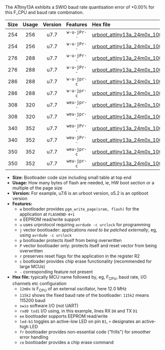 The ATtiny13A exhibits a SWIO baud rate quantisation error of +0.00% for this F_CPU and baud rate combination.

|Size|Usage|Version|Features|Hex file|
|:-:|:-:|:-:|:-:|:--|
|254|256|u7.7|`w-u-jPr--`|[urboot_attiny13a_24m0x_1000k0_swio_rxb0_txb1_led+b2.hex](https://raw.githubusercontent.com/stefanrueger/urboot.hex/main/cores/microcore/attiny13a/external_oscillator/fcpu_24m0x/br_1000k0/urboot_attiny13a_24m0x_1000k0_swio_rxb0_txb1_led+b2.hex)|
|254|256|u7.7|`w-u-jPr--`|[urboot_attiny13a_24m0x_1000k0_swio_rxb1_txb0_led+b2.hex](https://raw.githubusercontent.com/stefanrueger/urboot.hex/main/cores/microcore/attiny13a/external_oscillator/fcpu_24m0x/br_1000k0/urboot_attiny13a_24m0x_1000k0_swio_rxb1_txb0_led+b2.hex)|
|276|288|u7.7|`w-u-jPr--`|[urboot_attiny13a_24m0x_1000k0_swio_rxb0_txb1_led+b2_fr.hex](https://raw.githubusercontent.com/stefanrueger/urboot.hex/main/cores/microcore/attiny13a/external_oscillator/fcpu_24m0x/br_1000k0/urboot_attiny13a_24m0x_1000k0_swio_rxb0_txb1_led+b2_fr.hex)|
|276|288|u7.7|`w-u-jPr--`|[urboot_attiny13a_24m0x_1000k0_swio_rxb1_txb0_led+b2_fr.hex](https://raw.githubusercontent.com/stefanrueger/urboot.hex/main/cores/microcore/attiny13a/external_oscillator/fcpu_24m0x/br_1000k0/urboot_attiny13a_24m0x_1000k0_swio_rxb1_txb0_led+b2_fr.hex)|
|286|288|u7.7|`w-u-jpr-c`|[urboot_attiny13a_24m0x_1000k0_swio_rxb0_txb1_led+b2_fr_ce.hex](https://raw.githubusercontent.com/stefanrueger/urboot.hex/main/cores/microcore/attiny13a/external_oscillator/fcpu_24m0x/br_1000k0/urboot_attiny13a_24m0x_1000k0_swio_rxb0_txb1_led+b2_fr_ce.hex)|
|286|288|u7.7|`w-u-jpr-c`|[urboot_attiny13a_24m0x_1000k0_swio_rxb1_txb0_led+b2_fr_ce.hex](https://raw.githubusercontent.com/stefanrueger/urboot.hex/main/cores/microcore/attiny13a/external_oscillator/fcpu_24m0x/br_1000k0/urboot_attiny13a_24m0x_1000k0_swio_rxb1_txb0_led+b2_fr_ce.hex)|
|308|320|u7.7|`weu-jpr--`|[urboot_attiny13a_24m0x_1000k0_swio_rxb0_txb1_ee_led+b2.hex](https://raw.githubusercontent.com/stefanrueger/urboot.hex/main/cores/microcore/attiny13a/external_oscillator/fcpu_24m0x/br_1000k0/urboot_attiny13a_24m0x_1000k0_swio_rxb0_txb1_ee_led+b2.hex)|
|308|320|u7.7|`weu-jpr--`|[urboot_attiny13a_24m0x_1000k0_swio_rxb1_txb0_ee_led+b2.hex](https://raw.githubusercontent.com/stefanrueger/urboot.hex/main/cores/microcore/attiny13a/external_oscillator/fcpu_24m0x/br_1000k0/urboot_attiny13a_24m0x_1000k0_swio_rxb1_txb0_ee_led+b2.hex)|
|340|352|u7.7|`weu-jPr--`|[urboot_attiny13a_24m0x_1000k0_swio_rxb0_txb1_ee_led+b2_fr.hex](https://raw.githubusercontent.com/stefanrueger/urboot.hex/main/cores/microcore/attiny13a/external_oscillator/fcpu_24m0x/br_1000k0/urboot_attiny13a_24m0x_1000k0_swio_rxb0_txb1_ee_led+b2_fr.hex)|
|340|352|u7.7|`weu-jPr--`|[urboot_attiny13a_24m0x_1000k0_swio_rxb1_txb0_ee_led+b2_fr.hex](https://raw.githubusercontent.com/stefanrueger/urboot.hex/main/cores/microcore/attiny13a/external_oscillator/fcpu_24m0x/br_1000k0/urboot_attiny13a_24m0x_1000k0_swio_rxb1_txb0_ee_led+b2_fr.hex)|
|350|352|u7.7|`weu-jpr-c`|[urboot_attiny13a_24m0x_1000k0_swio_rxb0_txb1_ee_led+b2_fr_ce.hex](https://raw.githubusercontent.com/stefanrueger/urboot.hex/main/cores/microcore/attiny13a/external_oscillator/fcpu_24m0x/br_1000k0/urboot_attiny13a_24m0x_1000k0_swio_rxb0_txb1_ee_led+b2_fr_ce.hex)|
|350|352|u7.7|`weu-jpr-c`|[urboot_attiny13a_24m0x_1000k0_swio_rxb1_txb0_ee_led+b2_fr_ce.hex](https://raw.githubusercontent.com/stefanrueger/urboot.hex/main/cores/microcore/attiny13a/external_oscillator/fcpu_24m0x/br_1000k0/urboot_attiny13a_24m0x_1000k0_swio_rxb1_txb0_ee_led+b2_fr_ce.hex)|

- **Size:** Bootloader code size including small table at top end
- **Usage:** How many bytes of flash are needed, ie, HW boot section or a multiple of the page size
- **Version:** For example, u7.6 is an urboot version, o5.2 is an optiboot version
- **Features:**
  + `w` bootloader provides `pgm_write_page(sram, flash)` for the application at `FLASHEND-4+1`
  + `e` EEPROM read/write support
  + `u` uses urprotocol requiring `avrdude -c urclock` for programming
  + `j` vector bootloader: applications *need to be patched externally*, eg, using `avrdude -c urclock`
  + `p` bootloader protects itself from being overwritten
  + `P` vector bootloader only: protects itself and reset vector from being overwritten
  + `r` preserves reset flags for the application in the register R2
  + `c` bootloader provides chip erase functionality (recommended for large MCUs)
  + `-` corresponding feature not present
- **Hex file:** typically MCU name followed by, eg, F<sub>CPU</sub>, baud rate, I/O channels etc configuration
  + `12m0x` is F<sub>CPU</sub> of an external oscillator, here 12.0 MHz
  + `115k2` shows the fixed baud rate of the bootloader: `115k2` means 115200 baud
  + `swio` software I/O (not UART)
  + `rxd0 txd1` I/O using, in this example, lines RX `D0` and TX `D1`
  + `ee` bootloader supports EEPROM read/write
  + `led-b1` toggles an active-low LED on pin `B1`, `+` designates an active-high LED
  + `fr` bootloader provides non-essential code ("frills") for smoother error handling
  + `ce` bootloader provides a chip erase command
